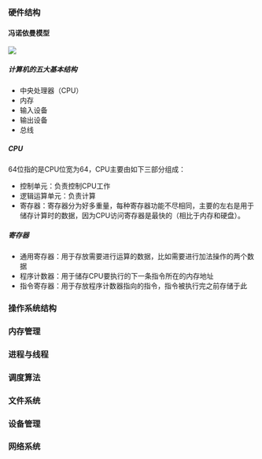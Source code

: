 ### 硬件结构

#### 冯诺依曼模型

![](https://gitee.com/liu-huilin/markdownimg/raw/main/img2022/note_os_1.png)

##### 计算机的五大基本结构

- 中央处理器（CPU）
- 内存
- 输入设备
- 输出设备
- 总线

##### CPU

64位指的是CPU位宽为64，CPU主要由如下三部分组成：

- 控制单元：负责控制CPU工作
- 逻辑运算单元：负责计算
- 寄存器：寄存器分为好多重量，每种寄存器功能不尽相同，主要的左右是用于储存计算时的数据，因为CPU访问寄存器是最快的（相比于内存和硬盘）。

##### 寄存器

- 通用寄存器：用于存放需要进行运算的数据，比如需要进行加法操作的两个数据
- 程序计数器：用于储存CPU要执行的下一条指令所在的内存地址
- 指令寄存器：用于存放程序计数器指向的指令，指令被执行完之前存储于此



### 操作系统结构

### 内存管理

### 进程与线程

### 调度算法

### 文件系统

### 设备管理

### 网络系统


